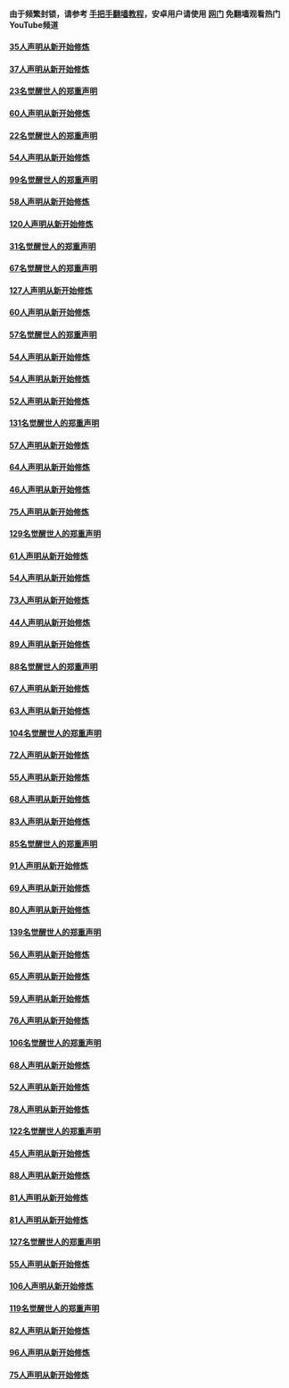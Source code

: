 #### 由于频繁封锁，请参考 [手把手翻墙教程](https://github.com/gfw-breaker/guides/wiki/)，安卓用户请使用 [网门](https://github.com/gfw-breaker/nogfw/blob/master/dl.md?t=02171600) 免翻墙观看热门YouTube频道 

#### [35人声明从新开始修炼](../pages/91/420809.md?t=02171600) 

#### [37人声明从新开始修炼](../pages/91/420766.md?t=02171600) 

#### [23名觉醒世人的郑重声明](../pages/91/420765.md?t=02171600) 

#### [60人声明从新开始修炼](../pages/91/420727.md?t=02171600) 

#### [22名觉醒世人的郑重声明](../pages/91/420726.md?t=02171600) 

#### [54人声明从新开始修炼](../pages/91/420529.md?t=02171600) 

#### [99名觉醒世人的郑重声明](../pages/91/420528.md?t=02171600) 

#### [58人声明从新开始修炼](../pages/91/420198.md?t=02171600) 

#### [120人声明从新开始修炼](../pages/91/420141.md?t=02171600) 

#### [31名觉醒世人的郑重声明](../pages/91/420197.md?t=02171600) 

#### [67名觉醒世人的郑重声明](../pages/91/420140.md?t=02171600) 

#### [127人声明从新开始修炼](../pages/91/420082.md?t=02171600) 

#### [60人声明从新开始修炼](../pages/91/420081.md?t=02171600) 

#### [57名觉醒世人的郑重声明](../pages/91/420080.md?t=02171600) 

#### [54人声明从新开始修炼](../pages/91/419533.md?t=02171600) 

#### [54人声明从新开始修炼](../pages/91/419532.md?t=02171600) 

#### [52人声明从新开始修炼](../pages/91/419531.md?t=02171600) 

#### [131名觉醒世人的郑重声明](../pages/91/419530.md?t=02171600) 

#### [57人声明从新开始修炼](../pages/91/419430.md?t=02171600) 

#### [64人声明从新开始修炼](../pages/91/419429.md?t=02171600) 

#### [46人声明从新开始修炼](../pages/91/419428.md?t=02171600) 

#### [75人声明从新开始修炼](../pages/91/419427.md?t=02171600) 

#### [129名觉醒世人的郑重声明](../pages/91/419426.md?t=02171600) 

#### [61人声明从新开始修炼](../pages/91/419198.md?t=02171600) 

#### [54人声明从新开始修炼](../pages/91/419197.md?t=02171600) 

#### [73人声明从新开始修炼](../pages/91/419196.md?t=02171600) 

#### [44人声明从新开始修炼](../pages/91/419075.md?t=02171600) 

#### [89人声明从新开始修炼](../pages/91/419074.md?t=02171600) 

#### [88名觉醒世人的郑重声明](../pages/91/419195.md?t=02171600) 

#### [67人声明从新开始修炼](../pages/91/419073.md?t=02171600) 

#### [63人声明从新开始修炼](../pages/91/419072.md?t=02171600) 

#### [104名觉醒世人的郑重声明](../pages/91/419071.md?t=02171600) 

#### [72人声明从新开始修炼](../pages/91/418902.md?t=02171600) 

#### [55人声明从新开始修炼](../pages/91/418901.md?t=02171600) 

#### [68人声明从新开始修炼](../pages/91/418900.md?t=02171600) 

#### [83人声明从新开始修炼](../pages/91/418757.md?t=02171600) 

#### [85名觉醒世人的郑重声明](../pages/91/418899.md?t=02171600) 

#### [91人声明从新开始修炼](../pages/91/418756.md?t=02171600) 

#### [69人声明从新开始修炼](../pages/91/418755.md?t=02171600) 

#### [80人声明从新开始修炼](../pages/91/418754.md?t=02171600) 

#### [139名觉醒世人的郑重声明](../pages/91/418753.md?t=02171600) 

#### [56人声明从新开始修炼](../pages/91/418594.md?t=02171600) 

#### [65人声明从新开始修炼](../pages/91/418593.md?t=02171600) 

#### [59人声明从新开始修炼](../pages/91/418592.md?t=02171600) 

#### [76人声明从新开始修炼](../pages/91/418431.md?t=02171600) 

#### [106名觉醒世人的郑重声明](../pages/91/418591.md?t=02171600) 

#### [68人声明从新开始修炼](../pages/91/418430.md?t=02171600) 

#### [52人声明从新开始修炼](../pages/91/418429.md?t=02171600) 

#### [78人声明从新开始修炼](../pages/91/418428.md?t=02171600) 

#### [122名觉醒世人的郑重声明](../pages/91/418427.md?t=02171600) 

#### [45人声明从新开始修炼](../pages/91/418248.md?t=02171600) 

#### [88人声明从新开始修炼](../pages/91/418247.md?t=02171600) 

#### [81人声明从新开始修炼](../pages/91/418246.md?t=02171600) 

#### [81人声明从新开始修炼](../pages/91/418139.md?t=02171600) 

#### [127名觉醒世人的郑重声明](../pages/91/418245.md?t=02171600) 

#### [55人声明从新开始修炼](../pages/91/418138.md?t=02171600) 

#### [106人声明从新开始修炼](../pages/91/418137.md?t=02171600) 

#### [119名觉醒世人的郑重声明](../pages/91/418135.md?t=02171600) 

#### [82人声明从新开始修炼](../pages/91/418136.md?t=02171600) 

#### [96人声明从新开始修炼](../pages/91/417831.md?t=02171600) 

#### [75人声明从新开始修炼](../pages/91/417830.md?t=02171600) 

